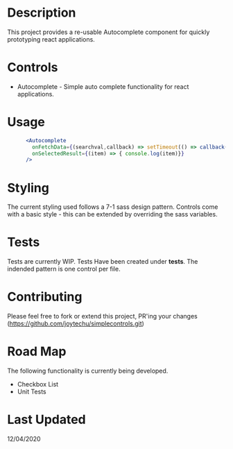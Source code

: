 # Description
This project provides a re-usable Autocomplete component for quickly prototyping react applications.

# Controls
- Autocomplete - Simple auto complete functionality for react applications.

# Usage
```jsx
      <Autocomplete 
        onFetchData={(searchval,callback) => setTimeout(() => callback( [{ DisplayText: "llo"}]), 1000)} 
        onSelectedResult={(item) => { console.log(item)}}
      />
```

# Styling
The current styling used follows a 7-1 sass design pattern. Controls come with a basic style - this can be extended by overriding the sass variables.

# Tests
Tests are currently WIP. Tests Have been created under __tests__. The indended pattern is one control per file.

# Contributing
Please feel free to fork or extend this project, PR'ing your changes (https://github.com/joytechu/simplecontrols.git)

# Road Map
The following functionality is currently being developed.
- Checkbox List
- Unit Tests

# Last Updated
12/04/2020